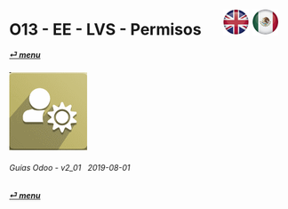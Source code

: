 # O13 - EE - LVS - Permisos &nbsp;&nbsp;&nbsp;&nbsp; [![en-uk](/doc/img/en-uk_flag_button_small.png)](/en-uk/o13/ee/lvs/en-uk-o13-ee-lun-lunch-guides.md) [ ![es-mx](/doc/img/es-mx_flag_button_small.png)](/es-mx/o13/ee/lvs/es-mx-o13-ee-lun-lunch-guides.md)
#### [_&#x23CE; menu_](/es-mx/o13/ee/es-mx-o13-ee-guides-menu.md)  
### ![lvs](/doc/img/leaves.png)
	
###### Guías Odoo - v2_01 &nbsp; 2019-08-01  
**[_&#x23CE; menu_](/es-mx/o13/ee/es-mx-o13-ee-guides-menu.md)**  
